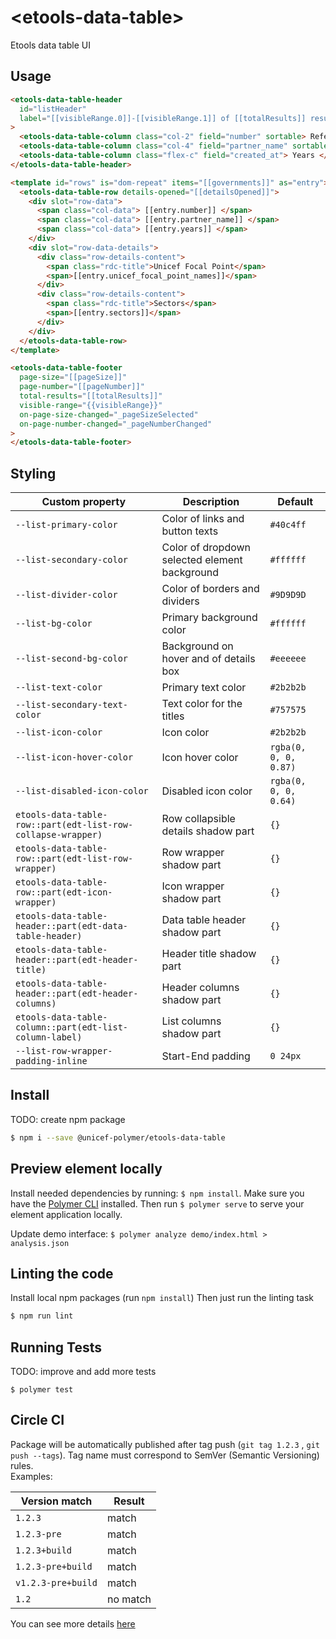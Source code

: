 # \<etools-data-table\>

Etools data table UI

## Usage

```html
<etools-data-table-header
  id="listHeader"
  label="[[visibleRange.0]]-[[visibleRange.1]] of [[totalResults]] results to show"
>
  <etools-data-table-column class="col-2" field="number" sortable> Reference # </etools-data-table-column>
  <etools-data-table-column class="col-4" field="partner_name" sortable> Government Partner </etools-data-table-column>
  <etools-data-table-column class="flex-c" field="created_at"> Years </etools-data-table-column>
</etools-data-table-header>

<template id="rows" is="dom-repeat" items="[[governments]]" as="entry">
  <etools-data-table-row details-opened="[[detailsOpened]]">
    <div slot="row-data">
      <span class="col-data"> [[entry.number]] </span>
      <span class="col-data"> [[entry.partner_name]] </span>
      <span class="col-data"> [[entry.years]] </span>
    </div>
    <div slot="row-data-details">
      <div class="row-details-content">
        <span class="rdc-title">Unicef Focal Point</span>
        <span>[[entry.unicef_focal_point_names]]</span>
      </div>
      <div class="row-details-content">
        <span class="rdc-title">Sectors</span>
        <span>[[entry.sectors]]</span>
      </div>
    </div>
  </etools-data-table-row>
</template>

<etools-data-table-footer
  page-size="[[pageSize]]"
  page-number="[[pageNumber]]"
  total-results="[[totalResults]]"
  visible-range="{{visibleRange}}"
  on-page-size-changed="_pageSizeSelected"
  on-page-number-changed="_pageNumberChanged"
>
</etools-data-table-footer>
```

## Styling

| Custom property                                              | Description                                   | Default               |
| ------------------------------------------------------------ | --------------------------------------------- | --------------------- |
| `--list-primary-color`                                       | Color of links and button texts               | `#40c4ff`             |
| `--list-secondary-color`                                     | Color of dropdown selected element background | `#ffffff`             |
| `--list-divider-color`                                       | Color of borders and dividers                 | `#9D9D9D`             |
| `--list-bg-color`                                            | Primary background color                      | `#ffffff`             |
| `--list-second-bg-color`                                     | Background on hover and of details box        | `#eeeeee`             |
| `--list-text-color`                                          | Primary text color                            | `#2b2b2b`             |
| `--list-secondary-text-color`                                | Text color for the titles                     | `#757575`             |
| `--list-icon-color`                                          | Icon color                                    | `#2b2b2b`             |
| `--list-icon-hover-color`                                    | Icon hover color                              | `rgba(0, 0, 0, 0.87)` |
| `--list-disabled-icon-color`                                 | Disabled icon color                           | `rgba(0, 0, 0, 0.64)` |
| `etools-data-table-row::part(edt-list-row-collapse-wrapper)` | Row collapsible details shadow part           | `{}`                  |
| `etools-data-table-row::part(edt-list-row-wrapper)`          | Row wrapper shadow part                       | `{}`                  |
| `etools-data-table-row::part(edt-icon-wrapper)`              | Icon wrapper shadow part                      | `{}`                  |
| `etools-data-table-header::part(edt-data-table-header)`      | Data table header shadow part                 | `{}`                  |
| `etools-data-table-header::part(edt-header-title)`           | Header title shadow part                      | `{}`                  |
| `etools-data-table-header::part(edt-header-columns)`         | Header columns shadow part                    | `{}`                  |
| `etools-data-table-column::part(edt-list-column-label)`      | List columns shadow part                      | `{}`                  |
| `--list-row-wrapper-padding-inline`                          | Start-End padding                             | `0 24px`              |

## Install

TODO: create npm package

```bash
$ npm i --save @unicef-polymer/etools-data-table
```

## Preview element locally

Install needed dependencies by running: `$ npm install`.
Make sure you have the [Polymer CLI](https://www.npmjs.com/package/polymer-cli) installed. Then run `$ polymer serve` to serve your element application locally.

Update demo interface: `$ polymer analyze demo/index.html > analysis.json`

## Linting the code

Install local npm packages (run `npm install`)
Then just run the linting task

```bash
$ npm run lint
```

## Running Tests

TODO: improve and add more tests

```
$ polymer test
```

## Circle CI

Package will be automatically published after tag push (`git tag 1.2.3` , `git push --tags`). Tag name must correspond to SemVer (Semantic Versioning) rules.  
Examples:

| Version match      | Result   |
| ------------------ | -------- |
| `1.2.3`            | match    |
| `1.2.3-pre`        | match    |
| `1.2.3+build`      | match    |
| `1.2.3-pre+build`  | match    |
| `v1.2.3-pre+build` | match    |
| `1.2`              | no match |

You can see more details [here](https://rgxdb.com/r/40OZ1HN5)
